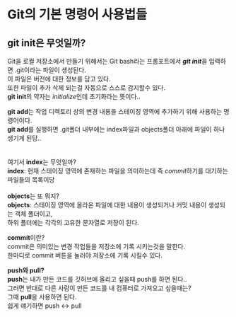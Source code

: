 Git의 기본 명령어 사용법들
 =====================
git init은 무엇일까?<br>
-------------
Git을 로컬 저장소에서 만들기 위해서는 Git bash라는 프롬포트에서 ***git init***을 입력하면 .git이라는 파일이 생성된다.<br>
이 파일은 버전에 대한 정보를 담고 있다.<br>
또한 파일이 추가 삭제 되는걸 자동으로 스스로 감지할수 있다.<br>
**git init**의 약자는 *initialize*인데 초기화라는 뜻이다..<br>

**git add**는 작업 디렉토리 상의 변경 내용을 스테이징 영역에 추가하기 위해 사용하는 명령어이다.<br>
**git add**를 실행하면 .git폴더 내부에는 index파일과 objects폴더 아래에 파일이 하나 생기게 된당..<br>
<br>
<br>
여기서 **index**는 무엇일까?<br>
**index**: 현재 스테이징 영역에 존재하는 파일을 의미하는데 즉 *commit*하기를 대기하는 파일들의 목록이당
<br>
<br>
**objects**는 또 뭐지?<br>
**objects**: 스테이징 영역에 올라온 파일에 대한 내용이 생성되거나 커밋 내용이 생성되는 객체 폴더이고,<br>
하위 폴더에는 각각의 고유한 문자열로 저장이 된다.


**commit**이란?<br>
commit은 의미있는 변경 작업들을 저장소에 기록 시키는것을 말한다.<br>
한마디로 commit 버튼을 눌러야 저장소에 기록 시킬수 있다.<br>

**push와 pull?**<br>
**push**는 내가 만든 코드를 깃허브에 올리고 싶을때 push를 하면 된다..<br>
그러면 반대로 다른 사람이 만든 코드를 내 컴퓨터로 가져오고 싶을때는?<br>
그때 **pull**을 사용하면 된다.<br>
쉽게 얘기하면 push <-> pull

